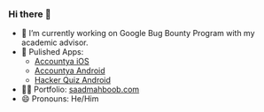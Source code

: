 ### Hi there 👋

- 🔭 I’m currently working on Google Bug Bounty Program with my academic advisor.
- 📱 Pulished Apps:
    - <a href="https://apps.apple.com/us/app/accountya/id1517712561" target="_blank">Accountya iOS</a>
    - <a href="https://play.google.com/store/apps/details?id=com.fandm.saad.accountya" target="_blank">Accountya Android</a>
    - <a href="https://play.google.com/store/apps/details?id=com.fandm.saad.hackerquiz" target="_blank">Hacker Quiz Android</a>
- 👨‍💻 Portfolio: <a href="https://saadmahboob.com/" target="_blank">saadmahboob.com</a>
- 😄 Pronouns: He/Him

